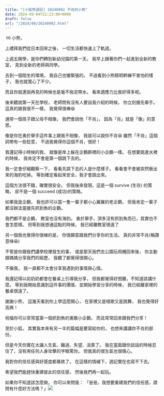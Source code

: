 ```yaml
---
title: "[小狐熊週記] 20240902 不肖的小熊"
date: 2024-09-04T22:23:00+0800
draft: false
url: "/2024/09/20240902.html"
---
```


 Hi 小熊，

上禮拜我們從日本回來之後， 
一切生活都快速上了軌道。 

上週五開學，是你們轉到新幼兒園的第一天。 
我早上跟著你們一起進到全新的教室， 
見到全新的老師與同學。 

去到一個陌生的環境， 
我自己也蠻緊張的。 
不過看到小熊精明幹練不害怕的樣子， 
我也就寬心了不少。 

而且你就連說再見的時候也是毫不拖泥帶水。 
看來適應力比我好得多呢。 

後來聽說第一天在學校， 
老師問有沒有人要自我介紹的時候， 
你立刻搶先舉手。 
這真的跟我很不一樣， 
我覺得很棒😆 

通常一個孩子跟父母不相像， 
我們會說他「不肖」， 
因為「肖」就是「像」的意思。 

像是你在勇於舉手這件事上跟我不相像， 
我就可以說你不肖😆
雖然「不肖」這個詞帶有一些貶意， 
不過我覺得你這個不肖，很好！ 

我還記得小時候的我， 
就像是岸上躲在企鵝群裡的小企鵝一樣。 
在想要跳進水裡的時候， 
我肯定不會是第一個跳下去的。 

我一定會仔細觀察一下， 
看看先跳下去的人是什麼樣子。 
看看會不會被突然衝出來的海豹吃掉。 
等到確定看起來安全，我才會跳出來。 

這個方法很不錯，確實很安全。 
但我後來發現，這是一個 survive (生存) 的策略， 
卻不是一個 succeed (成功)的策略。 

如果我是企鵝， 
我也許可以當一隻一輩子都小心翼翼的老企鵝， 
但我肯定一輩子都沒辦法當搶先抓到魚的企鵝。 

我們都不是企鵝， 
教室也沒有海豹。 
勇於舉手，頂多沒有抓到魚而已，其實也不會怎麼樣。 
但等到我想通這點的時候， 
我已經離教室很遠了 

另一個我也覺得你很棒的是， 
你很願意跟我們分享你的生活。 
真的非常不肖(稱讚意味😆) 

不管是你跟我們講學校裡發生的事， 
或是那天我們去公園玩飛機回來後， 
你主動跟媽媽分享我們的經歷， 
我聽了都覺得很開心。 

不像我， 
我一直都不太會分享我遇到的事情與心情。 

我還記得以前奶奶都會在餐桌上引導我分享， 
但我都覺得好困難，不知道該講什麼。 
等到我開始意識到這件事的價值、並開始學習分享的時候， 
我已經離家裡的餐桌很遠了。 

謝謝小熊， 
這幾天看到你上學這麼開心， 
在家裡又是唱歌又是跳舞， 
我也覺得好高興！ 

祝福你可以常常當第一個抓到魚的勇敢小企鵝， 
而且常常回來跟我們分享！ 


至於小狐， 
其實我本來有另一半的篇幅是要寫給你的， 
也想來講講你不肖的部份。 

但是今天你實在太讓人生氣、難過、失望、沮喪了。 
我在當面跟你談話的時候忍住了，沒有用任何人身攻擊的字眼罵你。 
但我真的很生氣也很傷心。 

我對你的信任感與好感度都暴跌了。 
在這樣的情緒下，週記實在也寫不下去。 

希望我們能趕快重建彼此的信任感， 
然後我們再一起玩。

如果你不知道該怎麼做，
你可以來問我：
「爸爸，我想要重建我們的信任感，請問有什麼好方法嗎？」![]($https://blogger.googleusercontent.com/img/a/AVvXsEgZlk2lH-Gf4EW4pvehkPaogveuZHVHumEf0Lf_-f0Ni0MhXr4BNJi_5zKpld9_BSiD5-H45bM4Fbu4OHpyuNlk7IpMVcMTvJ07MMGndyvrr0R3kjNuQD9tlCQ1I9VkJptePsYG_sTaO4FV2LgxFS5YC75Elwt3Mn4XO1RZL2BsYAwUK8mK5Oo3437OTIM)




